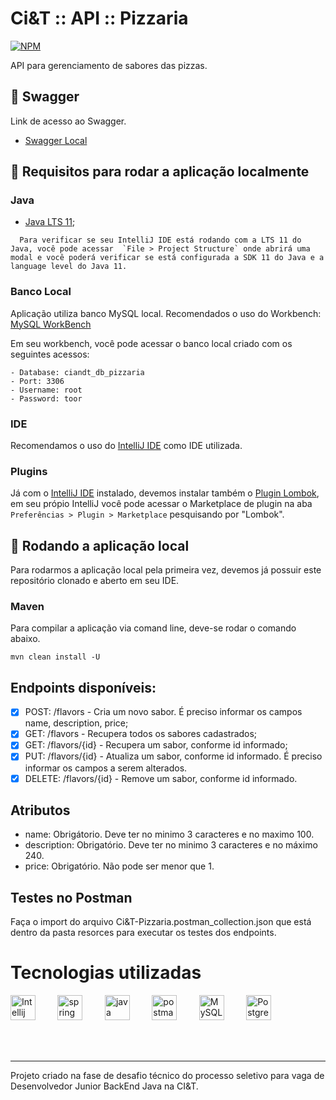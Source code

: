 # Ci&T :: API :: Pizzaria

[![NPM](https://img.shields.io/npm/l/react)](https://github.com/renatomak/projeto-sds3/blob/main/LICENSE)

API para gerenciamento de sabores das pizzas.

## :dart: Swagger

Link de acesso ao Swagger.

- [Swagger Local](http://localhost:8080/swagger-ui/#/)

## :dart: Requisitos para rodar a aplicação localmente

### Java

* [Java LTS 11](https://www.oracle.com/br/java/technologies/javase-jdk11-downloads.html);

```
  Para verificar se seu IntelliJ IDE está rodando com a LTS 11 do Java, você pode acessar  `File > Project Structure` onde abrirá uma modal e você poderá verificar se está configurada a SDK 11 do Java e a language level do Java 11.
```

### Banco Local

Aplicação utiliza banco MySQL local. Recomendados o uso do Workbench: [MySQL WorkBench](https://www.mysql.com/products/workbench/)

Em seu workbench, você pode acessar o banco local criado com os seguintes acessos:

```
- Database: ciandt_db_pizzaria
- Port: 3306
- Username: root
- Password: toor
```

### IDE

Recomendamos o uso do [IntelliJ IDE](https://www.jetbrains.com/pt-br/idea/download/) como IDE utilizada.

### Plugins

Já com o [IntelliJ IDE](https://www.jetbrains.com/pt-br/idea/download/) instalado, devemos instalar também o [Plugin Lombok](https://plugins.jetbrains.com/plugin/6317-lombok), em seu própio IntelliJ você pode acessar o Marketplace de plugin na aba `Preferências > Plugin > Marketplace` pesquisando por "Lombok".

## :dart: Rodando a aplicação local

Para rodarmos a aplicação local pela primeira vez, devemos já possuir este repositório clonado e aberto em seu IDE.


### Maven
Para compilar a aplicação via comand line, deve-se rodar o comando abaixo.

```
mvn clean install -U
```
## Endpoints disponíveis:

- [x] POST: /flavors - Cria um novo sabor. É preciso informar os campos name, description, price;
- [x] GET: /flavors - Recupera todos os sabores cadastrados;
- [x] GET: /flavors/{id} - Recupera um sabor, conforme id informado;
- [x] PUT: /flavors/{id} - Atualiza um sabor, conforme id informado. É preciso informar os campos a serem alterados.
- [x] DELETE: /flavors/{id} - Remove um sabor, conforme id informado.

## Atributos
- name: Obrigátorio. Deve ter no minimo 3 caracteres e no maximo 100.
- description: Obrigatório. Deve ter no minimo 3 caracteres e no máximo 240.
- price: Obrigatório. Não pode ser menor que 1.


## Testes no Postman
Faça o import do arquivo Ci&T-Pizzaria.postman_collection.json que está dentro da pasta resorces para executar os testes dos endpoints.


# Tecnologias utilizadas

<img src="https://cdn.icon-icons.com/icons2/3053/PNG/512/intellij_alt_macos_bigsur_icon_190060.png" alt="Intellij IDE" width="40" height="40" style="max-width:100%;" /> &nbsp; &nbsp; &nbsp; &nbsp;
<img src="https://spring.io/images/logo-spring-tools-gear-3dbfa4e3714afa9d58885422ec7ac8e5.svg" alt="spring" width="40" height="40" style="max-width:100%;" /> &nbsp; &nbsp; &nbsp; &nbsp;
<img src="https://cdn.icon-icons.com/icons2/2415/PNG/512/java_original_wordmark_logo_icon_146459.png" alt="java" width="40" height="40" style="max-width:100%;" /> &nbsp; &nbsp; &nbsp; &nbsp;
<img src="https://cdn.icon-icons.com/icons2/3053/PNG/512/postman_macos_bigsur_icon_189815.png" alt="postman" width="40" height="40" style="max-width:100%;" /> &nbsp; &nbsp; &nbsp; &nbsp;
<img src="https://cdn.icon-icons.com/icons2/2415/PNG/512/mysql_original_wordmark_logo_icon_146417.png" alt="MySQL" width="40" height="40" style="max-width:100%;" /> &nbsp; &nbsp; &nbsp; &nbsp;
<img src="https://cdn.icon-icons.com/icons2/2415/PNG/512/postgresql_plain_wordmark_logo_icon_146390.png" alt="Postgresql" width="40" height="40" style="max-width:100%;" /> &nbsp; &nbsp; &nbsp; &nbsp;

</br>
</br>

---
Projeto criado na fase de desafio técnico do processo seletivo para vaga de Desenvolvedor Junior BackEnd Java na CI&T. 

